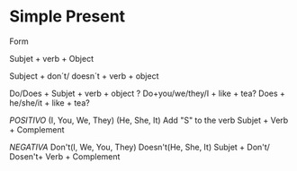 # Simple Present

Form

Subjet + verb + Object

Subject + don´t/ doesn´t + verb + object

Do/Does + Subjet + verb + object ?
Do+you/we/they/I + like + tea?
Does + he/she/it + like + tea?

*POSITIVO*
(I, You, We, They)
(He, She, It) Add "S" to the verb
Subjet + Verb + Complement


*NEGATIVA*
Don't(I, We, You, They)
Doesn't(He, She, It)
Subjet + Don't/ Dosen't+ Verb + Complement
